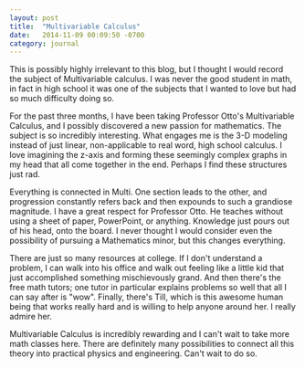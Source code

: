 ```yaml
---
layout: post
title:  "Multivariable Calculus"
date:   2014-11-09 00:09:50 -0700
category: journal
---
```


This is possibly highly irrelevant to this blog, but I thought I would record the subject of Multivariable calculus. I was never the good student in math, in fact in high school it was one of the subjects that I wanted to love but had so much difficulty doing so. 

For the past three months, I have been taking Professor Otto's Multivariable Calculus, and I possibly discovered a new passion for mathematics. The subject is so incredibly interesting. What engages me is the 3-D modeling instead of just linear, non-applicable to real word, high school calculus. I love imagining the z-axis and forming these seemingly complex graphs in my head that all come together in the end. Perhaps I find these structures just rad. 

Everything is connected in Multi. One section leads to the other, and progression constantly refers back and then expounds to such a grandiose magnitude. I have a great respect for Professor Otto. He teaches without using a sheet of paper, PowerPoint, or anything. Knowledge just pours out of his head, onto the board. I never thought I would consider even the possibility of pursuing a Mathematics minor, but this changes everything. 

There are just so many resources at college. If I don't understand a problem, I can walk into his office and walk out feeling like a little kid that just accomplished something mischievously grand. And then there's the free math tutors; one tutor in particular explains problems so well that all I can say after is "wow". Finally, there's Till, which is this awesome human being that works really hard and is willing to help anyone around her. I really admire her. 

Multivariable Calculus is incredibly rewarding and I can't wait to take more math classes here. There are definitely many possibilities to connect all this theory into practical physics and engineering. Can't wait to do so. 
